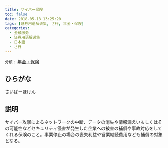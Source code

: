 ```yaml
---
title: サイバー保険
toc: false
date: 2018-05-18 13:25:20
tags: [证券用语解说集, さ行, 年金・保険]
categories:
  - 金融服务
  - 证券用语解说集
  - 日本語
  - さ行
---
```


`分類：` [年金・保険](/tags/年金・保険/)

## ひらがな

さいばーほけん

## 説明

サイバー攻撃によるネットワークの中断、データの消失や情報漏えいもしくはその可能性などセキュリティ侵害が発生した企業への被害の補償や事故対応をしてくれる保険のこと。事業停止の場合の喪失利益や営業継続費用なども補償の対象となる。
